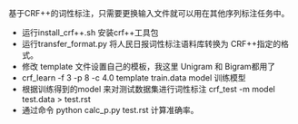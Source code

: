 基于CRF++的词性标注，只需要更换输入文件就可以用在其他序列标注任务中。

* 运行install_crf++.sh 安装crf++工具包    
* 运行transfer_format.py 将人民日报词性标注语料库转换为 CRF++指定的格式。    
* 修改 template 文件设置自己的模板，我这里 Unigram 和 Bigram都用了    
* crf_learn -f 3 -p 8 -c 4.0 template train.data model 训练模型    
* 根据训练得到的model 来对测试数据集进行词性标注 crf_test -m model test.data > test.rst    
* 通过命令 python calc_p.py test.rst 计算准确率。
